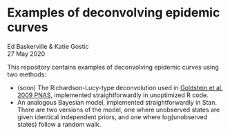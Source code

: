 # Examples of deconvolving epidemic curves

Ed Baskerville & Katie Gostic<br>
27 May 2020

This repository contains examples of deconvolving epidemic curves using two methods:

* (soon) The Richardson-Lucy-type deconvolution used in [Goldstein et al. 2009 PNAS](https://doi.org/10.1073/pnas.0902958106), implemented straightforwardly in unoptimized R code.
* An analogous Bayesian model, implemented straightforwardly in Stan. There are two versions of the model, one where unobserved states are given identical independent priors, and one where log(unobserved states) follow a random walk.
